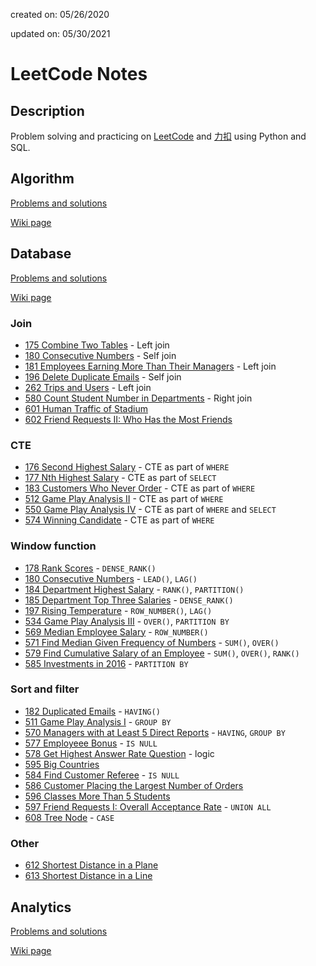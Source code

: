 created on: 05/26/2020

updated on: 05/30/2021

# LeetCode Notes

## Description

Problem solving and practicing on [LeetCode](https://leetcode.com/) and [力扣](https://leetcode-cn.com/) using Python and SQL.

## Algorithm

[Problems and solutions](https://github.com/tong-jin-nyu/leetcode-notes/tree/master/algorithm)

[Wiki page](https://github.com/tong-jin-nyu/leetcode-notes/wiki/Algorithm)

## Database

[Problems and solutions](https://github.com/tong-jin-nyu/LeetCode-notes/tree/master/database)

[Wiki page](https://github.com/tong-jin-nyu/leetcode-notes/wiki/Database)

### Join

- [175 Combine Two Tables](database/175%20Combine%20Two%20Tables.md) - Left join
- [180 Consecutive Numbers](database/180%20Consecutive%20Numbers.md) - Self join
- [181 Employees Earning More Than Their Managers](database/181%20Employees%20Earning%20More%20Than%20Their%20Managers.md) - Left join
- [196 Delete Duplicate Emails](database/196%20Delete%20Duplicate%20Emails.md) - Self join
- [262 Trips and Users](database/262%20Trips%20and%20Users.md) - Left join
- [580 Count Student Number in Departments](database/580%20Count%20Student%20Number%20in%20Departments.md) - Right join
- [601 Human Traffic of Stadium](database/601%20Human%20Traffic%20of%20Stadium)
- [602 Friend Requests II: Who Has the Most Friends](database/602%20Friend%20Requests%20II%20Who%20Has%20the%20Most%20Friends.md)

### CTE

- [176 Second Highest Salary](database/176%20Second%20Highest%20Salary.md) - CTE as part of `WHERE`
- [177 Nth Highest Salary](database/177%20Nth%20Highest%20Salary.md) - CTE as part of `SELECT`
- [183 Customers Who Never Order](database/183%20Customers%20Who%20Never%20Order.md) - CTE as part of `WHERE`
- [512 Game Play Analysis II](database/512%20Game%20Play%20Analysis%20II.md) - CTE as part of `WHERE`
- [550 Game Play Analysis IV](database/550%20Game%20Play%20Analysis%20IV.md) - CTE as part of `WHERE` and `SELECT`
- [574 Winning Candidate](database/574%20Winning%20Candidate.md) - CTE as part of `WHERE`

### Window function

- [178 Rank Scores](database/178%20Rank%20Scores.md) - `DENSE_RANK()`
- [180 Consecutive Numbers](database/180%20Consecutive%20Numbers.md) - `LEAD()`, `LAG()`
- [184 Department Highest Salary](database/184%20Department%20Highest%20Salary.md) - `RANK()`, `PARTITION()`
- [185 Department Top Three Salaries](database/185%20Department%20Top%20Three%20Salaries.md) - `DENSE_RANK()`
- [197 Rising Temperature](database/197%20Rising%20Temperature.md) - `ROW_NUMBER()`, `LAG()`
- [534 Game Play Analysis III](database/534%20Game%20Play%20Analysis%20III.md) - `OVER()`, `PARTITION BY`
- [569 Median Employee Salary](database/569%20Median%20Employee%20Salary.md) - `ROW_NUMBER()`
- [571 Find Median Given Frequency of Numbers](database/571%20Find%20Median%20Given%20Frequency%20of%20Numbers.md) - `SUM()`, `OVER()`
- [579 Find Cumulative Salary of an Employee](database/579%20Find%20Cumulative%20Salary%20of%20an%20Employee.md) - `SUM()`, `OVER()`, `RANK()`
- [585 Investments in 2016](database/585%20Investments%20in%202016.md) - `PARTITION BY`

### Sort and filter

- [182 Duplicated Emails](database/182%20Duplicated%20Emails.md) - `HAVING()`
- [511 Game Play Analysis I](database/511%20Game%20Play%20Analysis%20I.md) - `GROUP BY`
- [570 Managers with at Least 5 Direct Reports](database/570%20Managers%20with%20at%20Least%205%20DIrect%20Reports.md) - `HAVING`, `GROUP BY`
- [577 Employeee Bonus](database/577%20Employee%20Bonus.md) - `IS NULL`
- [578 Get Highest Answer Rate Question](database/578%20Get%20Highest%20Answer%20Rate%20Question.md) - logic
- [595 Big Countries](database/595%20Big%20Countries.md)
- [584 Find Customer Referee](database/584%20Find%20Customer%20Referee.md) - `IS NULL`
- [586 Customer Placing the Largest Number of Orders](database/586%20Customer%20Placing%20the%20Largest%20Number%20of%20Orders.md)
- [596 Classes More Than 5 Students](database/596%20Classes%20More%20Than%205%20Students.md)
- [597 Friend Requests I: Overall Acceptance Rate](database/597%20Friend%20Requests%20I%20-%20Overall%20Acceptance%20Rate.md) - `UNION ALL`
- [608 Tree Node](database/608%20Tree%20Node.md) - `CASE`


### Other

- [612 Shortest Distance in a Plane](database/612%20Shortest%20Distance%20in%20a%20Plane.md)
- [613 Shortest Distance in a Line](database/613%20Shortest%20Distance%20in%20a%20Line.md)

## Analytics

[Problems and solutions](https://github.com/tong-jin-nyu/LeetCode-notes/tree/master/analytics)

[Wiki page](https://github.com/tong-jin-nyu/leetcode-notes/wiki/Analytics)
